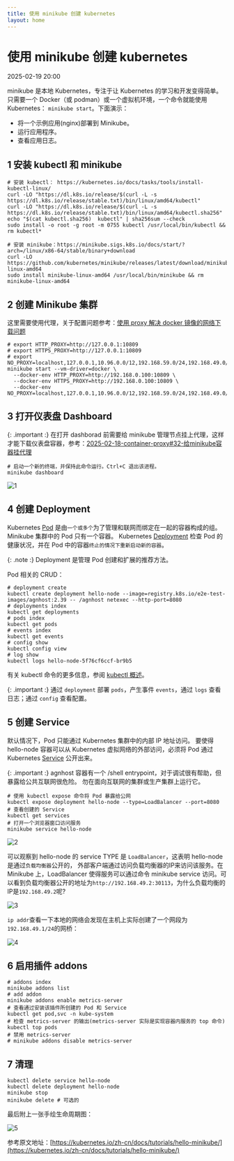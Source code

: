 ```yaml
---
title: 使用 minikube 创建 kubernetes
layout: home
---
```


# 使用 minikube 创建 kubernetes

2025-02-19 20:00

minikube 是本地 Kubernetes，专注于让 Kubernetes 的学习和开发变得简单。只需要一个 Docker（或 podman）或一个虚拟机环境，一个命令就能使用 Kubernetes： `minikube start`。下面演示：

+ 将一个示例应用(nginx)部署到 Minikube。
+ 运行应用程序。
+ 查看应用日志。

## 1 安装 kubectl 和 minikube

```shell
# 安装 kubectl： https://kubernetes.io/docs/tasks/tools/install-kubectl-linux/
curl -LO "https://dl.k8s.io/release/$(curl -L -s https://dl.k8s.io/release/stable.txt)/bin/linux/amd64/kubectl"
curl -LO "https://dl.k8s.io/release/$(curl -L -s https://dl.k8s.io/release/stable.txt)/bin/linux/amd64/kubectl.sha256"
echo "$(cat kubectl.sha256)  kubectl" | sha256sum --check
sudo install -o root -g root -m 0755 kubectl /usr/local/bin/kubectl && rm kubectl*

# 安装 minikube：https://minikube.sigs.k8s.io/docs/start/?arch=/linux/x86-64/stable/binary+download
curl -LO https://github.com/kubernetes/minikube/releases/latest/download/minikube-linux-amd64
sudo install minikube-linux-amd64 /usr/local/bin/minikube && rm minikube-linux-amd64
```

## 2 创建 Minikube 集群

这里需要使用代理，关于配置问题参考：[使用 proxy 解决 docker 镜像的网络下载问题](2025-02-18-container-proxy)

```shell
# export HTTP_PROXY=http://127.0.0.1:10809
# export HTTPS_PROXY=http://127.0.0.1:10809
# export NO_PROXY=localhost,127.0.0.1,10.96.0.0/12,192.168.59.0/24,192.168.49.0/24,192.168.39.0/24
minikube start --vm-driver=docker \
  --docker-env HTTP_PROXY=http://192.168.0.100:10809 \
  --docker-env HTTPS_PROXY=http://192.168.0.100:10809 \
  --docker-env NO_PROXY=localhost,127.0.0.1,10.96.0.0/12,192.168.59.0/24,192.168.49.0/24,192.168.39.0/24
```

## 3 打开仪表盘 Dashboard

{: .important :}
在打开 dashborad 前需要给 minikube 管理节点挂上代理，这样才能下载仪表盘容器，参考：[2025-02-18-container-proxy#32-给minikube容器挂代理](2025-02-18-container-proxy#32-给minikube容器挂代理)

```shell
# 启动一个新的终端，并保持此命令运行。Ctrl+C 退出该进程。
minikube dashboard
```
![1](assets/images/2025-02-19/1.png)

## 4 创建 Deployment

Kubernetes [Pod](https://kubernetes.io/zh-cn/docs/concepts/workloads/pods/) 是由`一个或多个`为了管理和联网而绑定在一起的容器构成的组。Minikube 集群中的 Pod 只有一个容器。 Kubernetes [Deployment](https://kubernetes.io/zh-cn/docs/concepts/workloads/controllers/deployment/) 检查 Pod 的健康状况，并在 Pod 中的容器`终止的情况下重新启动新的容器`。

{: .note :}
Deployment 是管理 Pod 创建和扩展的推荐方法。

Pod 相关的 CRUD：

```shell
# deployment create
kubectl create deployment hello-node --image=registry.k8s.io/e2e-test-images/agnhost:2.39 -- /agnhost netexec --http-port=8080
# deployments index
kubectl get deployments
# pods index
kubectl get pods
# events index
kubectl get events
# config show
kubectl config view
# log show
kubectl logs hello-node-5f76cf6ccf-br9b5
```

有关 kubectl 命令的更多信息，参阅 [kubectl 概述](https://kubernetes.io/zh-cn/docs/reference/kubectl/)。

{: .important :}
通过 `deployment` 部署 `pods`，产生事件 `events`，通过 `logs` 查看日志；通过 `config` 查看配置。

## 5 创建 Service

默认情况下，Pod 只能通过 Kubernetes 集群中的内部 IP 地址访问。 要使得 hello-node 容器可以从 Kubernetes 虚拟网络的外部访问，必须将 Pod 通过 Kubernetes [Service](https://kubernetes.io/zh-cn/docs/concepts/services-networking/service/) 公开出来。

{: .important :}
agnhost 容器有一个 /shell entrypoint，对于调试很有帮助，但暴露给公共互联网很危险。 勿在面向互联网的集群或生产集群上运行它。

```shell
# 使用 kubectl expose 命令将 Pod 暴露给公网
kubectl expose deployment hello-node --type=LoadBalancer --port=8080
# 查看创建的 Service
kubectl get services
# 打开一个浏览器窗口访问服务
minikube service hello-node
```
![2](assets/images/2025-02-19/2.png)

可以观察到 hello-node 的 service TYPE 是 `LoadBalancer`，这表明 hello-node 是通过`负载均衡器`公开的，
外部客户端通过访问负载均衡器的IP来访问该服务。在 Minikube 上，LoadBalancer 使得服务可以通过命令 minikube service 访问。可以看到负载均衡器公开的地址为`http://192.168.49.2:30113`，为什么负载均衡的IP是`192.168.49.2`呢?

![3](assets/images/2025-02-19/3.png)

`ip addr`查看一下本地的网络会发现在主机上实际创建了一个网段为`192.168.49.1/24`的网桥：

![4](assets/images/2025-02-19/4.png)

## 6 启用插件 addons

```shell
# addons index
minikube addons list
# add addon
minikube addons enable metrics-server
# 查看通过安装该插件所创建的 Pod 和 Service
kubectl get pod,svc -n kube-system
# 检查 metrics-server 的输出(metrics-server 实际是实现容器内服务的 top 命令)
kubectl top pods
# 禁用 metrics-server
# minikube addons disable metrics-server
```

## 7 清理

```shell
kubectl delete service hello-node
kubectl delete deployment hello-node
minikube stop
minikube delete # 可选的
```

最后附上一张手绘生命周期图：

![5](assets/images/2025-02-19/5.png)

参考原文地址：[https://kubernetes.io/zh-cn/docs/tutorials/hello-minikube/](https://kubernetes.io/zh-cn/docs/tutorials/hello-minikube/)

